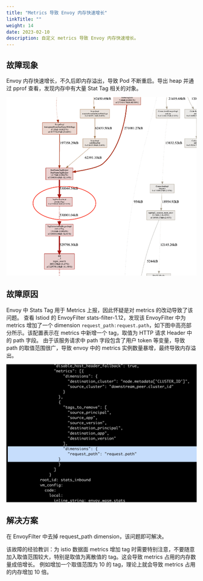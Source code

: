 ```yaml
---
title: "Metrics 导致 Envoy 内存快速增长"
linkTitle: ""
weight: 14
date: 2023-02-10
description: 自定义 metrics 导致 Envoy 内存快速增长。 
---
```


## 故障现象

Envoy 内存快速增长，不久后即内存溢出，导致 Pod 不断重启。导出 heap 并通过 pprof 查看，发现内存中有大量 Stat Tag 相关的对象。

![](../image/pprof-heap-2.png)

## 故障原因

Envoy 中 Stats Tag 用于 Metrics 上报，因此怀疑是对 metrics 的改动导致了该问题。 查看 Istiod 的 EnvoyFilter stats-filter-1.12，发现该 EnvoyFilter 中为 metrics 增加了一个 dimension ```request_path:request.path```，如下图中高亮部分所示。该配置表示在 metrics 中新增一个 tag，取值为 HTTP 请求 Header 中的 path 字段。 由于该服务请求中 path 字段包含了用户 token 等变量，导致 path 的取值范围很广，导致 envoy 中的 metrics 实例数量暴增，最终导致内存溢出。

![](../image/request_path_dimension.png)

## 解决方案

在 EnvoyFilter 中去掉 request_path dimension，该问题即可解决。

该故障的经验教训：为 istio 数据面 metrics 增加 tag 时需要特别注意，不要随意加入取值范围较大，特别是取值为离散值的 tag。这会导致 metrics 占用的内存数量成倍增长。 例如增加一个取值范围为 10 的 tag，理论上就会导致 metrics 占用的内存增加 10 倍。